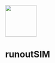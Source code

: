 <img src=https://github.com/user-attachments/assets/2a9e469e-f2d3-416c-8a85-21d376d7c62a width = "100">

# runoutSIM
